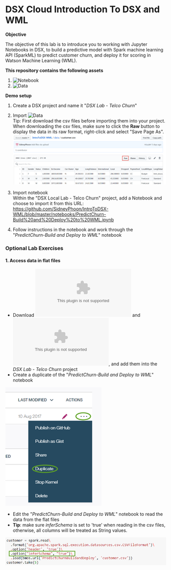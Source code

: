 # DSX Cloud Introduction To DSX and WML

**Objective**

The objective of this lab is to introduce you to working with Jupyter Notebooks in DSX, to build a predictive model with Spark machine learning API (SparkML) to predict customer churn, and deploy it for scoring in Watson Machine Learning (WML).

**This repository contains the following assets**
1. ![Notebook](Notebooks)
2. ![Data](data)


**Demo setup**
1. Create a DSX project and name it "*DSX Lab - Telco Churn*"
2. Import ![Data](data) <br/>
Tip: First download the csv files before importing them into your project.  When downloading the csv files, make sure to click the **Raw** button to display the data in its raw format, right-click and select "Save Page As".
![Download CSV files](static/img/download_file.png?raw=true)

3. Import notebook <br/>
Within the "DSX Local Lab - Telco Churn" project, add a Notebook and choose to import it from this URL: https://github.com/SidneyPhoon/IntroToDSX-WML/blob/master/notebooks/PredictChurn-Build%20and%20Deploy%20to%20WML.ipynb

4. Follow instructions in the notebook and work through the "*PredictChurn-Build and Deploy to WML*" notebook

### Optional Lab Exercises

#### 1. Access data in flat files
- Download ![churn.csv](data/churn.csv?raw=true) and ![customer.csv](data/customer.csv?raw=true), and add them into the *DSX Lab - Telco Churn* project
- Create a duplicate of the "*PredictChurn-Build and Deploy to WML*" notebook

![Duplicate a notebook](static/img/duplicate_notebook.png?raw=true)

- Edit the "*PredictChurn-Build and Deploy to WML*" notebook to read the data from the flat files
- **Tip**: make sure *inferSchema* is set to 'true' when reading in the csv files, otherwise, all columns will be treated as String values.

![infer schema](static/img/infer_schema.png?raw=true)
